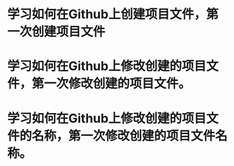 # 学习如何在Github上创建项目文件，第一次创建项目文件
# 学习如何在Github上修改创建的项目文件，第一次修改创建的项目文件。
# 学习如何在Github上修改创建的项目文件的名称，第一次修改创建的项目文件名称。
